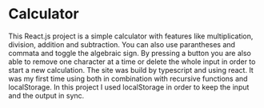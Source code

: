 # Calculator

This React.js project is a simple calculator with features like multiplication, division, addition and subtraction. You can also use parantheses and commata and toggle the algebraic sign. By pressing a button you are also able to remove one character at a time or delete the whole input in order to start a new calculation. The site was build by typescript and using react. It was my first time using both in combination with recursive functions and localStorage. In this project I used localStorage in order to keep the input and the output in sync.
